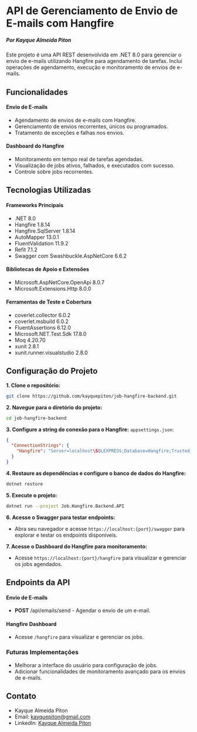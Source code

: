 
# API de Gerenciamento de Envio de E-mails com Hangfire

##### Por Kayque Almeida Piton

Este projeto é uma API REST desenvolvida em .NET 8.0 para gerenciar o envio de e-mails utilizando Hangfire para agendamento de tarefas. Inclui operações de agendamento, execução e monitoramento de envios de e-mails.

## Funcionalidades

#### Envio de E-mails
  * Agendamento de envios de e-mails com Hangfire.
  * Gerenciamento de envios recorrentes, únicos ou programados.
  * Tratamento de exceções e falhas nos envios.

#### Dashboard do Hangfire
  * Monitoramento em tempo real de tarefas agendadas.
  * Visualização de jobs ativos, falhados, e executados com sucesso.
  * Controle sobre jobs recorrentes.

## Tecnologias Utilizadas

#### Frameworks Principais
   * .NET 8.0
   * Hangfire 1.8.14
   * Hangfire.SqlServer 1.8.14
   * AutoMapper 13.0.1
   * FluentValidation 11.9.2
   * Refit 7.1.2
   * Swagger com Swashbuckle.AspNetCore 6.6.2

#### Bibliotecas de Apoio e Extensões
   * Microsoft.AspNetCore.OpenApi 8.0.7
   * Microsoft.Extensions.Http 8.0.0

#### Ferramentas de Teste e Cobertura
   * coverlet.collector 6.0.2
   * coverlet.msbuild 6.0.2
   * FluentAssertions 6.12.0
   * Microsoft.NET.Test.Sdk 17.8.0
   * Moq 4.20.70
   * xunit 2.8.1
   * xunit.runner.visualstudio 2.8.0

## Configuração do Projeto 

**1. Clone o repositório:**
   ```sh
   git clone https://github.com/kayquepiton/job-hangfire-backend.git
   ```

**2. Navegue para o diretório do projeto:**
   ```sh
   cd job-hangfire-backend
   ```

**3. Configure a string de conexão para o Hangfire:** `appsettings.json`:
   ```json
   {
     "ConnectionStrings": {
       "Hangfire": "Server=localhost\SQLEXPRESS;Database=Hangfire;Trusted_Connection=True;TrustServerCertificate=True;"
     }
   }
   ```

**4. Restaure as dependências e configure o banco de dados do Hangfire:**
   ```sh
   dotnet restore
   ```

**5. Execute o projeto:**
   ```sh
   dotnet run --project Job.Hangfire.Backend.API
   ```

**6. Acesse o Swagger para testar endpoints:**
   - Abra seu navegador e acesse `https://localhost:{port}/swagger` para explorar e testar os endpoints disponíveis.

**7. Acesse o Dashboard do Hangfire para monitoramento:**
   - Acesse `https://localhost:{port}/hangfire` para visualizar e gerenciar os jobs agendados.

## Endpoints da API

#### Envio de E-mails
   * **POST** /api/emails/send - Agendar o envio de um e-mail.

#### Hangfire Dashboard
   * Acesse `/hangfire` para visualizar e gerenciar os jobs.

### Futuras Implementações
   * Melhorar a interface do usuário para configuração de jobs.
   * Adicionar funcionalidades de monitoramento avançado para os envios de e-mails.

## Contato
   * Kayque Almeida Piton
   * Email: [kayquepiton@gmail.com](mailto:kayquepiton@gmail.com)  
   * LinkedIn: [Kayque Almeida Piton](https://www.linkedin.com/in/kayquepiton/)
